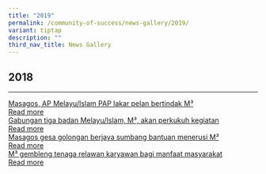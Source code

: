```yaml
---
title: "2019"
permalink: /community-of-success/news-gallery/2019/
variant: tiptap
description: ""
third_nav_title: News Gallery
---
```

<h2>2018</h2><hr><p></p><div class="isomer-card-grid"><a rel="noopener noreferrer nofollow" href="https://www.beritaharian.sg/setempat/masagos-ap-melayuislam-pap-lakar-pelan-bertindak-m3" class="isomer-card"><div class="isomer-card-body"><div class="isomer-card-title">Masagos, AP Melayu/Islam PAP lakar pelan bertindak M³</div><div class="isomer-card-link">Read more</div></div></a><a rel="noopener noreferrer nofollow" href="https://www.beritaharian.sg/setempat/gabungan-tiga-badan-melayuislam-m3-akan-perkukuh-kegiatan" class="isomer-card"><div class="isomer-card-body"><div class="isomer-card-title">Gabungan tiga badan Melayu/Islam, M³, akan perkukuh kegiatan</div><div class="isomer-card-link">Read more</div></div></a><a rel="noopener noreferrer nofollow" href="https://www.beritaharian.sg/setempat/masagos-gesa-golongan-berjaya-sumbang-bantuan-menerusi-m3" class="isomer-card"><div class="isomer-card-body"><div class="isomer-card-title">Masagos gesa golongan berjaya sumbang bantuan menerusi M³</div><div class="isomer-card-link">Read more</div></div></a><a rel="noopener noreferrer nofollow" href="https://www.beritaharian.sg/setempat/m3-gembleng-tenaga-relawan-karyawan-bagi-manfaat-masyarakat" class="isomer-card"><div class="isomer-card-body"><div class="isomer-card-title">M³ gembleng tenaga relawan karyawan bagi manfaat masyarakat</div><div class="isomer-card-link">Read more</div></div></a></div><p></p><p></p>